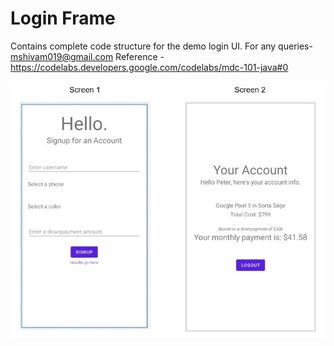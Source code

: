 # Login Frame

Contains complete code structure for the demo login UI.
For any queries- mshivam019@gmail.com
Reference - https://codelabs.developers.google.com/codelabs/mdc-101-java#0



![Screenshot](https://raw.githubusercontent.com/mshivam019/Login-Framework/master/screenshot.png?raw=true "Sceenshot")
